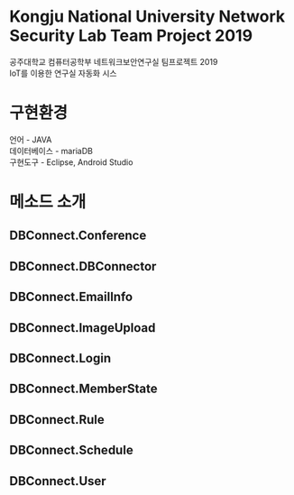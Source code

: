 # Kongju National University Network Security Lab Team Project 2019
공주대학교 컴퓨터공학부 네트워크보안연구실 팀프로젝트 2019  
IoT를 이용한 연구실 자동화 시스

# 구현환경
언어 - JAVA  
데이터베이스 - mariaDB   
구현도구 - Eclipse, Android Studio    

# 메소드 소개
## DBConnect.Conference
## DBConnect.DBConnector
## DBConnect.EmailInfo
## DBConnect.ImageUpload
## DBConnect.Login
## DBConnect.MemberState
## DBConnect.Rule
## DBConnect.Schedule
## DBConnect.User
